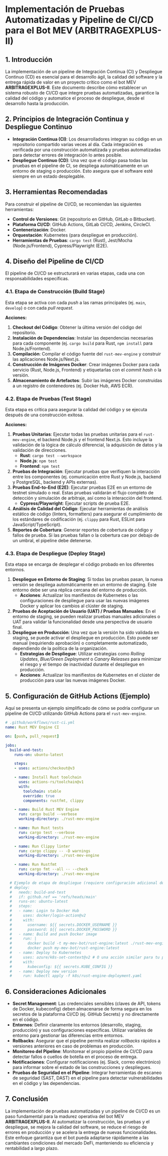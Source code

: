 # Implementación de Pruebas Automatizadas y Pipeline de CI/CD para el Bot MEV (ARBITRAGEXPLUS-II)

## 1. Introducción

La implementación de un pipeline de Integración Continua (CI) y Despliegue Continuo (CD) es esencial para el desarrollo ágil, la calidad del software y la entrega rápida de valor en un proyecto crítico como el bot MEV **ARBITRAGEXPLUS-II**. Este documento describe cómo establecer un sistema robusto de CI/CD que integre pruebas automatizadas, garantice la calidad del código y automatice el proceso de despliegue, desde el desarrollo hasta la producción.

## 2. Principios de Integración Continua y Despliegue Continuo

*   **Integración Continua (CI)**: Los desarrolladores integran su código en un repositorio compartido varias veces al día. Cada integración es verificada por una construcción automatizada y pruebas automatizadas para detectar errores de integración lo antes posible.
*   **Despliegue Continuo (CD)**: Una vez que el código pasa todas las pruebas en el pipeline de CI, se despliega automáticamente en un entorno de staging o producción. Esto asegura que el software esté siempre en un estado desplegable.

## 3. Herramientas Recomendadas

Para construir el pipeline de CI/CD, se recomiendan las siguientes herramientas:

*   **Control de Versiones**: Git (repositorio en GitHub, GitLab o Bitbucket).
*   **Plataforma CI/CD**: GitHub Actions, GitLab CI/CD, Jenkins, CircleCI.
*   **Contenerización**: Docker.
*   **Orquestación**: Kubernetes (para despliegue en producción).
*   **Herramientas de Pruebas**: `cargo test` (Rust), Jest/Mocha (Node.js/Frontend), Cypress/Playwright (E2E).

## 4. Diseño del Pipeline de CI/CD

El pipeline de CI/CD se estructurará en varias etapas, cada una con responsabilidades específicas.

### 4.1. Etapa de Construcción (Build Stage)

Esta etapa se activa con cada *push* a las ramas principales (ej. `main`, `develop`) o con cada *pull request*.

**Acciones:**

1.  **Checkout del Código**: Obtener la última versión del código del repositorio.
2.  **Instalación de Dependencias**: Instalar las dependencias necesarias para cada componente (ej. `cargo build` para Rust, `npm install` para Node.js/Frontend).
3.  **Compilación**: Compilar el código fuente del `rust-mev-engine` y construir las aplicaciones Node.js/Next.js.
4.  **Construcción de Imágenes Docker**: Crear imágenes Docker para cada servicio (Rust, Node.js, Frontend) y etiquetarlas con el *commit hash* o la versión.
5.  **Almacenamiento de Artefactos**: Subir las imágenes Docker construidas a un registro de contenedores (ej. Docker Hub, AWS ECR).

### 4.2. Etapa de Pruebas (Test Stage)

Esta etapa es crítica para asegurar la calidad del código y se ejecuta después de una construcción exitosa.

**Acciones:**

1.  **Pruebas Unitarias**: Ejecutar todas las pruebas unitarias para el `rust-mev-engine`, el backend Node.js y el frontend Next.js. Esto incluye la validación de la lógica de cálculo diferencial, la adquisición de datos y la validación de direcciones.
    *   **Rust**: `cargo test --workspace`
    *   **Node.js**: `npm test`
    *   **Frontend**: `npm test`
2.  **Pruebas de Integración**: Ejecutar pruebas que verifiquen la interacción entre los componentes (ej. comunicación entre Rust y Node.js, backend y PostgreSQL, backend y APIs externas).
3.  **Pruebas End-to-End (E2E)**: Ejecutar pruebas E2E en un entorno de testnet simulado o real. Estas pruebas validarán el flujo completo de detección y simulación de arbitraje, así como la interacción del frontend.
    *   **Cypress/Playwright**: Ejecutar scripts de prueba E2E.
4.  **Análisis de Calidad del Código**: Ejecutar herramientas de análisis estático de código (linters, formatters) para asegurar el cumplimiento de los estándares de codificación (ej. `clippy` para Rust, ESLint para JavaScript/TypeScript).
5.  **Reportes de Cobertura**: Generar reportes de cobertura de código y fallos de prueba. Si las pruebas fallan o la cobertura cae por debajo de un umbral, el pipeline debe detenerse.

### 4.3. Etapa de Despliegue (Deploy Stage)

Esta etapa se encarga de desplegar el código probado en los diferentes entornos.

1.  **Despliegue en Entorno de Staging**: Si todas las pruebas pasan, la nueva versión se despliega automáticamente en un entorno de staging. Este entorno debe ser una réplica cercana del entorno de producción.
    *   **Acciones**: Actualizar los manifiestos de Kubernetes o las configuraciones de despliegue para usar las nuevas imágenes Docker y aplicar los cambios al clúster de staging.
2.  **Pruebas de Aceptación de Usuario (UAT) / Pruebas Manuales**: En el entorno de staging, se pueden realizar pruebas manuales adicionales o UAT para validar la funcionalidad desde una perspectiva de usuario final.
3.  **Despliegue en Producción**: Una vez que la versión ha sido validada en staging, se puede activar el despliegue en producción. Esto puede ser manual (requiriendo aprobación) o completamente automatizado, dependiendo de la política de la organización.
    *   **Estrategias de Despliegue**: Utilizar estrategias como *Rolling Updates*, *Blue/Green Deployment* o *Canary Releases* para minimizar el riesgo y el tiempo de inactividad durante el despliegue en producción.
    *   **Acciones**: Actualizar los manifiestos de Kubernetes en el clúster de producción para usar las nuevas imágenes Docker.

## 5. Configuración de GitHub Actions (Ejemplo)

Aquí se presenta un ejemplo simplificado de cómo se podría configurar un pipeline de CI/CD utilizando GitHub Actions para el `rust-mev-engine`.

```yaml
# .github/workflows/rust-ci.yml
name: Rust MEV Engine CI

on: [push, pull_request]

jobs:
  build-and-test:
    runs-on: ubuntu-latest

    steps:
    - uses: actions/checkout@v3

    - name: Install Rust toolchain
      uses: actions-rs/toolchain@v1
      with:
        toolchain: stable
        override: true
        components: rustfmt, clippy

    - name: Build Rust MEV Engine
      run: cargo build --verbose
      working-directory: ./rust-mev-engine

    - name: Run Rust tests
      run: cargo test --verbose
      working-directory: ./rust-mev-engine

    - name: Run Clippy linter
      run: cargo clippy -- -D warnings
      working-directory: ./rust-mev-engine

    - name: Run Rustfmt
      run: cargo fmt --all -- --check
      working-directory: ./rust-mev-engine

  # Ejemplo de etapa de despliegue (requiere configuración adicional de credenciales)
  # deploy:
  #   needs: build-and-test
  #   if: github.ref == 'refs/heads/main'
  #   runs-on: ubuntu-latest
  #   steps:
  #   - name: Login to Docker Hub
  #     uses: docker/login-action@v2
  #     with:
  #       username: ${{ secrets.DOCKER_USERNAME }}
  #       password: ${{ secrets.DOCKER_PASSWORD }}
  #   - name: Build and push Docker image
  #     run: |
  #       docker build -t my-mev-bot/rust-engine:latest ./rust-mev-engine
  #       docker push my-mev-bot/rust-engine:latest
  #   - name: Deploy to Kubernetes
  #     uses: azure/k8s-set-context@v2 # O una acción similar para tu proveedor de K8s
  #     with:
  #       kubeconfig: ${{ secrets.KUBE_CONFIG }}
  #   - name: Deploy new version
  #     run: kubectl apply -f k8s/rust-engine-deployment.yaml
```

## 6. Consideraciones Adicionales

*   **Secret Management**: Las credenciales sensibles (claves de API, tokens de Docker, kubeconfig) deben almacenarse de forma segura en los secretos de la plataforma CI/CD (ej. GitHub Secrets) y no directamente en el código.
*   **Entornos**: Definir claramente los entornos (desarrollo, staging, producción) y sus configuraciones específicas. Utilizar variables de entorno para gestionar las diferencias entre entornos.
*   **Rollbacks**: Asegurar que el pipeline permita realizar *rollbacks* rápidos a versiones anteriores en caso de problemas en producción.
*   **Monitoreo del Pipeline**: Monitorear el propio pipeline de CI/CD para detectar fallos o cuellos de botella en el proceso de entrega.
*   **Notificaciones**: Configurar notificaciones (ej. Slack, correo electrónico) para informar sobre el estado de las construcciones y despliegues.
*   **Pruebas de Seguridad en el Pipeline**: Integrar herramientas de escaneo de seguridad (SAST, DAST) en el pipeline para detectar vulnerabilidades en el código y las dependencias.

## 7. Conclusión

La implementación de pruebas automatizadas y un pipeline de CI/CD es un paso fundamental para la madurez operativa del bot MEV **ARBITRAGEXPLUS-II**. Al automatizar la construcción, las pruebas y el despliegue, se mejora la calidad del software, se reduce el riesgo de errores en producción y se acelera la entrega de nuevas funcionalidades. Este enfoque garantiza que el bot pueda adaptarse rápidamente a las cambiantes condiciones del mercado DeFi, manteniendo su eficiencia y rentabilidad a largo plazo.
